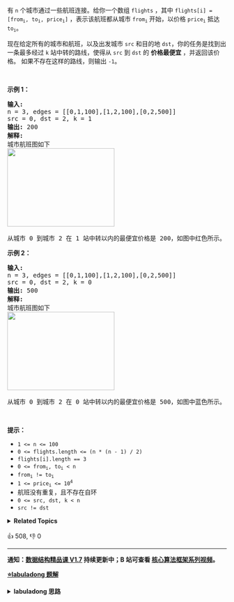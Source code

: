 <p>有 <code>n</code> 个城市通过一些航班连接。给你一个数组&nbsp;<code>flights</code> ，其中&nbsp;<code>flights[i] = [from<sub>i</sub>, to<sub>i</sub>, price<sub>i</sub>]</code> ，表示该航班都从城市 <code>from<sub>i</sub></code> 开始，以价格 <code>price<sub>i</sub></code> 抵达 <code>to<sub>i</sub></code>。</p>

<p>现在给定所有的城市和航班，以及出发城市 <code>src</code> 和目的地 <code>dst</code>，你的任务是找到出一条最多经过 <code>k</code>&nbsp;站中转的路线，使得从 <code>src</code> 到 <code>dst</code> 的 <strong>价格最便宜</strong> ，并返回该价格。 如果不存在这样的路线，则输出 <code>-1</code>。</p>

<p>&nbsp;</p>

<p><strong>示例 1：</strong></p>

<pre>
<strong>输入:</strong> 
n = 3, edges = [[0,1,100],[1,2,100],[0,2,500]]
src = 0, dst = 2, k = 1
<strong>输出:</strong> 200
<strong>解释:</strong> 
城市航班图如下
<img alt="" src="https://s3-lc-upload.s3.amazonaws.com/uploads/2018/02/16/995.png" style="height: 180px; width: 246px;" />

从城市 0 到城市 2 在 1 站中转以内的最便宜价格是 200，如图中红色所示。</pre>

<p><strong>示例 2：</strong></p>

<pre>
<strong>输入:</strong> 
n = 3, edges = [[0,1,100],[1,2,100],[0,2,500]]
src = 0, dst = 2, k = 0
<strong>输出:</strong> 500
<strong>解释:</strong> 
城市航班图如下
<img alt="" src="https://s3-lc-upload.s3.amazonaws.com/uploads/2018/02/16/995.png" style="height: 180px; width: 246px;" />

从城市 0 到城市 2 在 0 站中转以内的最便宜价格是 500，如图中蓝色所示。</pre>

<p>&nbsp;</p>

<p><strong>提示：</strong></p>

<ul>
	<li><code>1 &lt;= n &lt;= 100</code></li>
	<li><code>0 &lt;= flights.length &lt;= (n * (n - 1) / 2)</code></li>
	<li><code>flights[i].length == 3</code></li>
	<li><code>0 &lt;= from<sub>i</sub>, to<sub>i</sub> &lt; n</code></li>
	<li><code>from<sub>i</sub> != to<sub>i</sub></code></li>
	<li><code>1 &lt;= price<sub>i</sub> &lt;= 10<sup>4</sup></code></li>
	<li>航班没有重复，且不存在自环</li>
	<li><code>0 &lt;= src, dst, k &lt; n</code></li>
	<li><code>src != dst</code></li>
</ul>
<details><summary><strong>Related Topics</strong></summary>深度优先搜索 | 广度优先搜索 | 图 | 动态规划 | 最短路 | 堆（优先队列）</details><br>

<div>👍 508, 👎 0</div>

<div id="labuladong"><hr>

**通知：[数据结构精品课 V1.7](https://aep.h5.xeknow.com/s/1XJHEO) 持续更新中；B 站可查看 [核心算法框架系列视频](https://space.bilibili.com/14089380/channel/series)。**



<p><strong><a href="https://labuladong.github.io/article?qno=787" target="_blank">⭐️labuladong 题解</a></strong></p>
<details><summary><strong>labuladong 思路</strong></summary>

## 基本思路

`dp` 函数的定义：**从起点 `src` 出发，`k` 步之内（一步就是一条边）到达节点 `s` 的最小路径权重为 `dp(s, k)`**。

这样，题目想求的最小机票开销就可以用 `dp(dst, K+1)` 来表示。

状态转移方程：

```java
dp(dst, k) = min(
    dp(s1, k - 1) + w1,
    dp(s2, k - 1) + w2
)
```

![](https://labuladong.github.io/algo/images/旅行最短路径/4.jpeg)

**详细题解：[旅游省钱大法：加权最短路径](https://labuladong.github.io/article/fname.html?fname=旅行最短路径)**

**标签：[二维动态规划](https://mp.weixin.qq.com/mp/appmsgalbum?__biz=MzAxODQxMDM0Mw==&action=getalbum&album_id=2122017695998050308)，[动态规划](https://mp.weixin.qq.com/mp/appmsgalbum?__biz=MzAxODQxMDM0Mw==&action=getalbum&album_id=1318881141113536512)，[图论算法](https://mp.weixin.qq.com/mp/appmsgalbum?__biz=MzAxODQxMDM0Mw==&action=getalbum&album_id=2122000448684457990)，最短路径算法**

## 解法代码

```java
class Solution {
    HashMap<Integer, List<int[]>> indegree;
    int src, dst;
    // 备忘录
    int[][] memo;

    public int findCheapestPrice(int n, int[][] flights, int src, int dst, int K) {
        // 将中转站个数转化成边的条数
        K++;
        this.src = src;
        this.dst = dst;
        // 初始化备忘录，全部填一个特殊值
        memo = new int[n][K + 1];
        for (int[] row : memo) {
            Arrays.fill(row, -888);
        }

        indegree = new HashMap<>();
        for (int[] f : flights) {
            int from = f[0];
            int to = f[1];
            int price = f[2];
            // 记录谁指向该节点，以及之间的权重
            indegree.putIfAbsent(to, new LinkedList<>());
            indegree.get(to).add(new int[]{from, price});
        }

        return dp(dst, K);
    }

    // 定义：从 src 出发，k 步之内到达 s 的最短路径权重
    int dp(int s, int k) {
        // base case
        if (s == src) {
            return 0;
        }
        if (k == 0) {
            return -1;
        }
        // 查备忘录，防止冗余计算
        if (memo[s][k] != -888) {
            return memo[s][k];
        }

        // 初始化为最大值，方便等会取最小值
        int res = Integer.MAX_VALUE;
        if (indegree.containsKey(s)) {
            // 当 s 有入度节点时，分解为子问题
            for (int[] v : indegree.get(s)) {
                int from = v[0];
                int price = v[1];
                // 从 src 到达相邻的入度节点所需的最短路径权重
                int subProblem = dp(from, k - 1);/**<extend up -300>

![](https://labuladong.github.io/algo/images/旅行最短路径/4.jpeg)
*/
                // 跳过无解的情况
                if (subProblem != -1) {
                    res = Math.min(res, subProblem + price);
                }
            }
        }
        // 存入备忘录
        memo[s][k] = res == Integer.MAX_VALUE ? -1 : res;
        return memo[s][k];
    }
}
```

</details>
</div>



